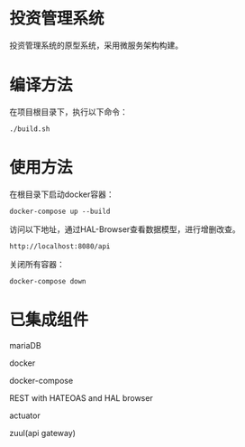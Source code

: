 # 投资管理系统

投资管理系统的原型系统，采用微服务架构构建。

# 编译方法

在项目根目录下，执行以下命令：

```shell
./build.sh
```

# 使用方法

在根目录下启动docker容器：

```shell
docker-compose up --build
```

访问以下地址，通过HAL-Browser查看数据模型，进行增删改查。

```shell
http://localhost:8080/api
```

关闭所有容器：

```shell
docker-compose down
```

# 已集成组件

mariaDB

docker

docker-compose

REST with HATEOAS and HAL browser

actuator

zuul(api gateway)
